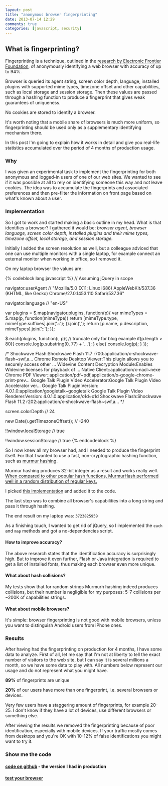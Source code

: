 ```yaml
---
layout: post
title: "anonymous browser fingerprinting"
date: 2013-07-14 12:29
comments: true
categories: [javascript, security]
---
```


## What is fingerprinting?

Fingerprinting is a technique, outlined in the [research by Electronic Frontier Foundation](https://panopticlick.eff.org/browser-uniqueness.pdf), of anonymously identifying a web browser with accuracy of up to 94%.

Browser is queried its agent string, screen color depth, language, installed plugins with supported mime types, timezone offset and other capabilities, such as local storage and session storage. Then these values are passed through a hashing function to produce a fingerprint that gives weak guarantees of uniqueness.

No cookies are stored to identify a browser.

It's worth noting that a mobile share of browsers is much more uniform, so fingerprinting should be used only as a supplementary identifying mechanism there.

In this post I'm going to explain how it works in detail and give you real-life statistics accumulated over the period of 4 months of production usage.
<!--more--> 

### Why

I was given an experimental task to implement the fingerprinting for both anonymous and logged-in users of one of our web sites. We wanted to see if it was possible at all to rely on identifying someone this way and not leave cookies. The idea was to accumulate the fingerprints and associated preferences and then pre-filter the information on front page based on what's known about a user.

### Implementation

So I got to work and started making a basic outline in my head. What is that identifies a browser? I gathered it would be:
_browser agent, browser language, screen color depth, installed plugins and their mime types, timezone offset, local storage, and session storage._

Initially I added the screen resolution as well, but a colleague adviced that one can use multiple monitors with a single laptop, for example connect an external monitor when working in office, so I removed it.

On my laptop browser the values are:

{% codeblock lang:javascript %}
// Assuming jQuery in scope

navigator.userAgent
// "Mozilla/5.0 (X11; Linux i686) AppleWebKit/537.36 (KHTML, like Gecko) Chrome/27.0.1453.110 Safari/537.36"

navigator.language
// "en-US"

var plugins = $.map(navigator.plugins, function(p){
   var mimeTypes = $.map(p, function(mimeType){
    return [mimeType.type, mimeType.suffixes].join('~');
   }).join(',');
  return [p.name, p.description, mimeTypes].join('::');
});


$.each(plugins, function(i, p){ 
  // truncate only for blog example
  if(p.length > 80){
    console.log(p.substring(0, 77) + '...');
  } else{
    console.log(p);
  }
});

/*
Shockwave Flash:Shockwave Flash 11.7 r700:application/x-shockwave-flash~swf,a... 
Chrome Remote Desktop Viewer:This plugin allows you to securely access other ... 
Widevine Content Decryption Module:Enables Widevine licenses for playback of ... 
Native Client::application/x-nacl~nexe 
Chrome PDF Viewer::application/pdf~pdf,application/x-google-chrome-print-prev... 
Google Talk Plugin Video Accelerator:Google Talk Plugin Video Accelerator ver... 
Google Talk Plugin:Version: 4.0.1.0:application/googletalk~googletalk 
Google Talk Plugin Video Renderer:Version: 4.0.1.0:application/o1d~o1d 
Shockwave Flash:Shockwave Flash 11.2 r202:application/x-shockwave-flash~swf,a...
*/

screen.colorDepth
// 24

new Date().getTimezoneOffset();
// -240

!!window.localStorage
// true

!!window.sessionStorage
// true
{% endcodeblock %}

So I now knew all my browser had, and I needed to produce the fingerprint itself.
For that I wanted to use a fast, non-cryptographic hashing function, such as [murmur hashing](http://en.wikipedia.org/wiki/MurmurHash).

Murmur hashing produces 32-bit integer as a result and works really well. [When compared to other popular hash functions, MurmurHash performed well in a random distribution of regular keys.](http://programmers.stackexchange.com/questions/49550/which-hashing-algorithm-is-best-for-uniqueness-and-speed)

I picked [this implementation](http://github.com/garycourt/murmurhash-js) and added it to the code.

The last step was to combine all browser's capabilities into a long string and pass it through hashing.

The end result on my laptop was: `3723825959`

As a finishing touch, I wanted to get rid of jQuery, so I implemented the `each` and `map` methods and got a no-dependencies script.

#### How to improve accuracy?

The above research states that the identification accuracy is surprisingly high. But to improve it even further, Flash or Java integration is required to get a list of installed fonts, thus making each browser even more unique.

#### What about hash collisions?

My tests show that for random strings Murmurh hashing indeed produces collisions, but their number is negligible for my purposes: 5-7 collisions per ~200K of capabilities strings.

#### What about mobile browsers?

It's simple: browser fingerprinting is not good with mobile browsers, unless you want to distinguish Android users from iPhone ones.

### Results

After having had the fingerprinting on production for 4 months, I have some data to analyze. First of all, let me say that I'm not at liberty to tell the exact number of visitors to the web site, but I can say it is several millions a month, so we have some data to play with. All numbers below represent our usage and do not represent what you might have.

**89%** of fingerprints are unique

**20%** of our users have more than one fingerprint, i.e. several browsers or devices.

Very few users have a staggering amount of fingerprints, for example 20-25. I don't know if they have a lot of devices, use different browsers or something else.

After viewing the results we removed the fingerprinting because of poor identification, especially with mobile devices. 
If your traffic mostly comes from desktops and you're OK with 10-12% of false identifications you might want to try it.

### Show me the code

#### [code on github](https://github.com/Valve/fingerprintjs) - the version I had in production

#### [test your browser](http://valve.github.io/fingerprintjs/)

